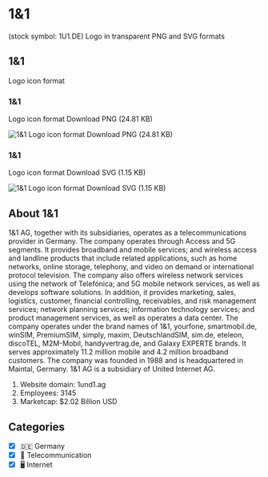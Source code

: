 # 1&1
 (stock symbol: 1U1.DE) Logo in transparent PNG and SVG formats

## 1&1
 Logo icon format

### 1&1
 Logo icon format Download PNG (24.81 KB)

![1&1
 Logo icon format Download PNG (24.81 KB)](/img/orig/1U1.DE-9997efbf.png)

### 1&1
 Logo icon format Download SVG (1.15 KB)

![1&1
 Logo icon format Download SVG (1.15 KB)](/img/orig/1U1.DE-6f72f22d.svg)

## About 1&1


1&1 AG, together with its subsidiaries, operates as a telecommunications provider in Germany. The company operates through Access and 5G segments. It provides broadband and mobile services; and wireless access and landline products that include related applications, such as home networks, online storage, telephony, and video on demand or international protocol television. The company also offers wireless network services using the network of Telefónica; and 5G mobile network services, as well as develops software solutions. In addition, it provides marketing, sales, logistics, customer, financial controlling, receivables, and risk management services; network planning services; information technology services; and product management services, as well as operates a data center. The company operates under the brand names of 1&1, yourfone, smartmobil.de, winSIM, PremiumSIM, simply, maxim, DeutschlandSIM, sim.de, eteleon, discoTEL, M2M-Mobil, handyvertrag.de, and Galaxy EXPERTE brands. It serves approximately 11.2 million mobile and 4.2 million broadband customers. The company was founded in 1988 and is headquartered in Maintal, Germany. 1&1 AG is a subsidiary of United Internet AG.

1. Website domain: 1und1.ag
2. Employees: 3145
3. Marketcap: $2.02 Billion USD


## Categories
- [x] 🇩🇪 Germany
- [x] 📡 Telecommunication
- [x] 🖥️ Internet
